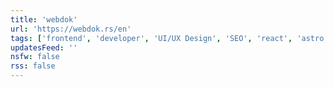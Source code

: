 ```yaml
---
title: 'webdok'
url: 'https://webdok.rs/en'
tags: ['frontend', 'developer', 'UI/UX Design', 'SEO', 'react', 'astro', 'handcoded']
updatesFeed: ''
nsfw: false
rss: false
---
```

